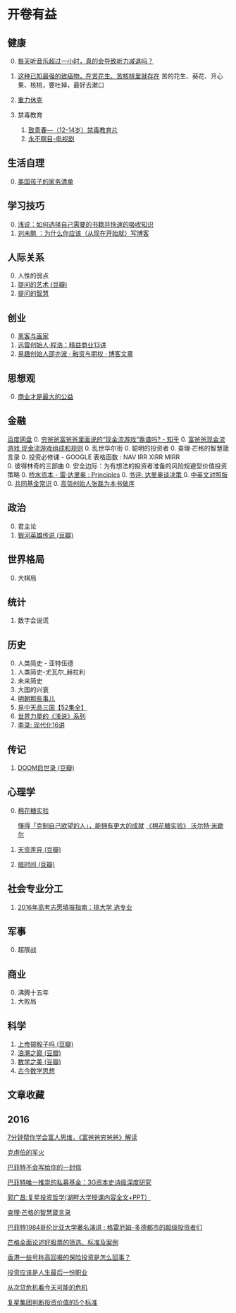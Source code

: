# 开卷有益

## 健康 

0.  [每天听音乐超过一小时，真的会导致听力减退吗？](http://link.zhihu.com/?target=http%3A//t.cn/RxcG1tr)

0.  [这种已知最强的致癌物，在苦花生、苦核桃里就存在](http://daily.zhihu.com/story/7935870)
    苦的花生、葵花、开心果、核桃，要吐掉，最好去漱口

0.  [重力休克](http://link.zhihu.com/?target=http%3A//baike.baidu.com/item/%25E9%2587%258D%25E5%258A%259B%25E4%25BC%2591%25E5%2585%258B)

0.  禁毒教育
    1.  [致青春—（12-14岁）禁毒教育片](http://link.zhihu.com/?target=http%3A//www.iqiyi.com/w_19rt0krp89.html)
    2.  [永不瞑目-电视剧](http://link.zhihu.com/?target=http%3A//www.iqiyi.com/a_19rrj6umz9.html%3Fvfm%3D2008_aldbd)


## 生活自理

0.  [美国孩子的家务清单](http://link.zhihu.com/?target=http%3A//weibo.com/ttarticle/p/show%3Fid%3D2309404007001419054243)

## 学习技巧

0.  [浅说：如何选择自己需要的书籍并快速的吸收知识](http://link.zhihu.com/?target=http%3A//tieba.baidu.com/p/3410611814%3Fsee_lz%3D1)
0.  [刘未鹏 ：为什么你应该（从现在开始就）写博客](http://link.zhihu.com/?target=http%3A//mindhacks.cn/2009/02/15/why-you-should-start-blogging-now/)

## 人际关系

0.  人性的弱点
0.  [提问的艺术 (豆瓣)](http://link.zhihu.com/?target=https%3A//book.douban.com/subject/25806793/)
0. [提问的智慧](http://link.zhihu.com/?target=https%3A//github.com/ryanhanwu/How-To-Ask-Questions-The-Smart-Way)

##  创业

0.  [黑客与画家](http://link.zhihu.com/?target=https%3A//read.douban.com/ebook/387525/%3Fdcs%3Dsubject-rec%26dcm%3Ddouban%26dct%3D1152971)
0.  [迅雷创始人·程浩：精益商业13讲](http://link.zhihu.com/?target=http%3A//t.cn/R0zt8jl)
0. [易趣创始人邵亦波 · 融资与期权 · 博客文章](http://t.cn/hBt49m)

## 思想观

0.  [商业才是最大的公益](http://link.zhihu.com/?target=http%3A//mp.weixin.qq.com/s%3F__biz%3DMzIwMDk5MjYzMQ%3D%3D%26mid%3D2247486087%26idx%3D2%26sn%3D9fef14e738c955ffb6e10439c5468fa9%26scene%3D0%23wechat_redirect)

## 金融

[百度网盘](https://pan.baidu.com/s/1dFgtWWT)
0. [穷爸爸富爸爸里面说的“现金流游戏”靠谱吗? - 知乎](http://t.cn/RtpP5qz)
0. [富爸爸现金流游戏 现金流游戏组成和规则](http://t.cn/ROddgvx)
0. 乱世华尔街
0. 聪明的投资者
0. 查理·芒格的智慧箴言录
0. 投资必修课 - GOOGLE 表格函数 : NAV IRR XIRR MIRR  
0. 彼得林奇的三部曲
0. 安全边际：为有想法的投资者准备的风险规避型价值投资策略
0. [桥水资本 - 雷·达里奥 : Principles](https://book.douban.com/subject/20036150/)
    0. [书评: 达里奥谈决策 ](http://t.cn/R0boz0Q)
    0. [中英文对照版](http://www.zhibimo.com/read/wang-miao/yuan-ze/)
0. [共同基金常识](https://book.douban.com/subject/7051700/)
    0. [高瓴创始人张磊为本书做序](https://xueqiu.com/7211544918/92859059)




## 政治

0.  君主论
0.  [银河英雄传说 (豆瓣)](http://link.zhihu.com/?target=https%3A//book.douban.com/subject/1418999/)

##  世界格局

0.  大棋局  

##  统计

1.  数字会说谎

## 历史

0.  人类简史 - 亚特伍德  
0.  人类简史-尤瓦尔_赫拉利  
0.  未来简史
0.  大国的兴衰
0.  [明朝那些事儿](http://link.zhihu.com/?target=https%3A//book.douban.com/subject/7163250/)
0.  [易中天品三国【52集全】](http://link.zhihu.com/?target=http%3A//www.bilibili.com/video/av469132/)
0.  [世界力量的《浅说》系列](https://www.zhihu.com/question/49453215)
0.  [李录: 现代化16讲](http://link.zhihu.com/?target=https%3A//www.huxiu.com/member/332940.html)

## 传记  

1.  [DOOM启世录 (豆瓣)](http://link.zhihu.com/?target=https%3A//book.douban.com/subject/1152971/)

## 心理学

0. [棉花糖实验](http://t.cn/RlcGBwN)

    [懂得「克制自己欲望的人」，能拥有更大的成就](http://t.cn/RlcqkFx)
    [《棉花糖实验》 沃尔特·米歇尔](https://1drv.ms/u/s!Aphfx0vZaSb6lnxSKZjXeXlBI3Qu)

0.  [天资差异 (豆瓣)](http://link.zhihu.com/?target=http%3A//t.cn/Rq6JpVW)
0.  [暗时间 (豆瓣)](http://link.zhihu.com/?target=https%3A//book.douban.com/subject/6709809/)

## 社会专业分工  

1.  [2016年高考志愿填报指南：挑大学 选专业](http://link.zhihu.com/?target=https%3A//item.jd.com/11904403.html)

## 军事

0.  超限战

##  商业

0.  沸腾十五年
0.  大败局

##  科学

1.  [上帝掷骰子吗 (豆瓣)](http://link.zhihu.com/?target=https%3A//book.douban.com/subject/1467022/)
2.  [浪潮之巅 (豆瓣)](http://link.zhihu.com/?target=https%3A//book.douban.com/subject/6709783/)
3.  [数学之美 (豆瓣)](http://link.zhihu.com/?target=https%3A//book.douban.com/subject/10750155/)
4.  [古今数学思想](http://link.zhihu.com/?target=https%3A//book.douban.com/series/21993)


## 文章收藏

## 2016

[7分钟帮你学会富人思维，《富爸爸穷爸爸》解读](http://www.365yg.com/item/6323520323484385794/)

[克虏伯的军火](http://link.zhihu.com/?target=https%3A//book.douban.com/subject/20388325/)

[巴菲特不会写给你的一封信](http://link.zhihu.com/?target=https%3A//xueqiu.com/5780378715/79806017)

[巴菲特唯一推崇的私募基金：3G资本史诗级深度研究](http://t.cn/RSOS9mW)

[郭广昌:复星投资哲学(湖畔大学授课内容全文+PPT）](http://t.cn/RSTBDNV)

[查理·芒格的智慧箴言录](http://link.zhihu.com/?target=https%3A//pan.baidu.com/s/1nvz1FW9)

[巴菲特1984哥伦比亚大学著名演讲 : 格雷厄姆-多德都市的超级投资者们](http://link.zhihu.com/?target=https%3A//www.douban.com/note/346297653/)

[芒格全面论述好股票的筛选、标准及案例](http://link.zhihu.com/?target=http%3A//blog.sina.com.cn/s/blog_80b52cc70102wpdt.html)

[香港一些号称高回报的保险投资是怎么回事？](https://www.zhihu.com/question/24431081/answer/115929304)

[投资应该是人生最后一份职业](http://link.zhihu.com/?target=http%3A//finance.qq.com/a/20160209/006825.htm)

[从次贷危机看今天可能的危机](http://link.zhihu.com/?target=http%3A//jnfq.baijia.baidu.com/article/321677)

[复星集团判断投资价值的5个标准](http://link.zhihu.com/?target=https%3A//xueqiu.com/6722704172/79604174)
